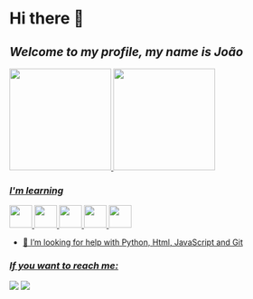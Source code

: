 # Hi there 👋
## *Welcome to my profile, my name is João*



<div>
<a href="https://github.com/johnes-v1">
<img height="180em" src="https://github-readme-stats.vercel.app/api/top-langs/?username=johnes-v1&layout=compact&langs_count=7&theme=dracula"/>
<img height="180em" src="https://github-readme-stats.vercel.app/api?username=johnes-v1&show_icons=true&theme=dracula&include_all_commits=true&count_private=true"/>
</div>
          


### *I'm learning*

<img src="https://cdn.jsdelivr.net/gh/devicons/devicon/icons/css3/css3-original.svg" width='40' height='40'/> <img src="https://cdn.jsdelivr.net/gh/devicons/devicon/icons/html5/html5-original.svg" width='40' height='40'/> <img src="https://cdn.jsdelivr.net/gh/devicons/devicon/icons/git/git-original.svg" width='40' height='40'/> <img src="https://cdn.jsdelivr.net/gh/devicons/devicon/icons/github/github-original.svg" width='40' height='40'/> <img src="https://cdn.jsdelivr.net/gh/devicons/devicon/icons/python/python-original.svg" weidth='40' height='40'/>
          
          
          
          
          

- 🤔 I’m looking for help with Python, Html, JavaScript and Git


### *If you want to reach me:*

<a href="https://instagram.com/johnes_v1" target="_blank"><img src="https://img.shields.io/badge/-Instagram-%23E4405F?style=for-the-badge&logo=instagram&logoColor=white" target="_blank"></a> <a href = "mailto:jovithor70@gmail.com"><img src="https://img.shields.io/badge/Gmail-D14836?style=for-the-badge&logo=gmail&logoColor=white" target="_blank"></a>


